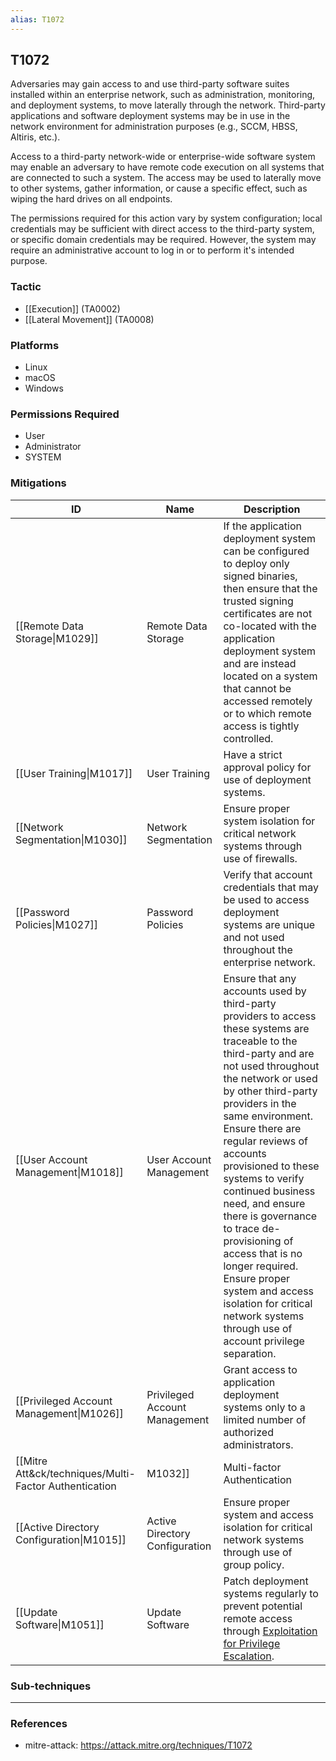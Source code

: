 ```yaml
---
alias: T1072
---
```


## T1072

Adversaries may gain access to and use third-party software suites installed within an enterprise network, such as administration, monitoring, and deployment systems, to move laterally through the network. Third-party applications and software deployment systems may be in use in the network environment for administration purposes (e.g., SCCM, HBSS, Altiris, etc.).

Access to a third-party network-wide or enterprise-wide software system may enable an adversary to have remote code execution on all systems that are connected to such a system. The access may be used to laterally move to other systems, gather information, or cause a specific effect, such as wiping the hard drives on all endpoints.

The permissions required for this action vary by system configuration; local credentials may be sufficient with direct access to the third-party system, or specific domain credentials may be required. However, the system may require an administrative account to log in or to perform it's intended purpose.


### Tactic
- [[Execution]] (TA0002)
- [[Lateral Movement]] (TA0008)

### Platforms
- Linux
- macOS
- Windows

### Permissions Required
- User
- Administrator
- SYSTEM

### Mitigations

| ID | Name | Description |
| --- | --- | --- |
| [[Remote Data Storage\|M1029]] | Remote Data Storage | If the application deployment system can be configured to deploy only signed binaries, then ensure that the trusted signing certificates are not co-located with the application deployment system and are instead located on a system that cannot be accessed remotely or to which remote access is tightly controlled. |
| [[User Training\|M1017]] | User Training | Have a strict approval policy for use of deployment systems. |
| [[Network Segmentation\|M1030]] | Network Segmentation | Ensure proper system isolation for critical network systems through use of firewalls. |
| [[Password Policies\|M1027]] | Password Policies | Verify that account credentials that may be used to access deployment systems are unique and not used throughout the enterprise network. |
| [[User Account Management\|M1018]] | User Account Management | Ensure that any accounts used by third-party providers to access these systems are traceable to the third-party and are not used throughout the network or used by other third-party providers in the same environment. Ensure there are regular reviews of accounts provisioned to these systems to verify continued business need, and ensure there is governance to trace de-provisioning of access that is no longer required. Ensure proper system and access isolation for critical network systems through use of account privilege separation. |
| [[Privileged Account Management\|M1026]] | Privileged Account Management | Grant access to application deployment systems only to a limited number of authorized administrators. |
| [[Mitre Att&ck/techniques/Multi-Factor Authentication|M1032]] | Multi-factor Authentication | Ensure proper system and access isolation for critical network systems through use of multi-factor authentication. |
| [[Active Directory Configuration\|M1015]] | Active Directory Configuration | Ensure proper system and access isolation for critical network systems through use of group policy. |
| [[Update Software\|M1051]] | Update Software | Patch deployment systems regularly to prevent potential remote access through [Exploitation for Privilege Escalation](https://attack.mitre.org/techniques/T1068). |

### Sub-techniques


---
### References

- mitre-attack: https://attack.mitre.org/techniques/T1072
